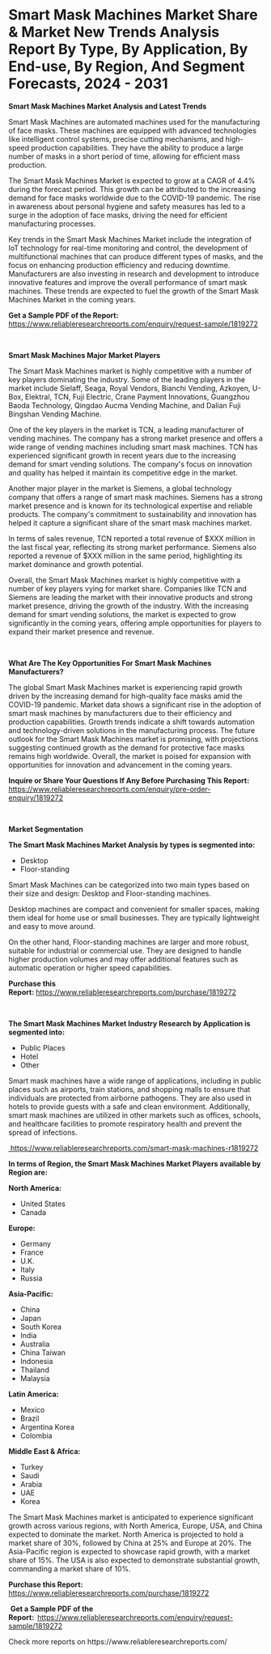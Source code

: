 <p><h1>Smart Mask Machines Market Share & Market New Trends Analysis Report By Type, By Application, By End-use, By Region, And Segment Forecasts, 2024 - 2031</h1></p><p><strong>Smart Mask Machines Market Analysis and Latest Trends</strong></p>
<p><p>Smart Mask Machines are automated machines used for the manufacturing of face masks. These machines are equipped with advanced technologies like intelligent control systems, precise cutting mechanisms, and high-speed production capabilities. They have the ability to produce a large number of masks in a short period of time, allowing for efficient mass production.</p><p>The Smart Mask Machines Market is expected to grow at a CAGR of 4.4% during the forecast period. This growth can be attributed to the increasing demand for face masks worldwide due to the COVID-19 pandemic. The rise in awareness about personal hygiene and safety measures has led to a surge in the adoption of face masks, driving the need for efficient manufacturing processes.</p><p>Key trends in the Smart Mask Machines Market include the integration of IoT technology for real-time monitoring and control, the development of multifunctional machines that can produce different types of masks, and the focus on enhancing production efficiency and reducing downtime. Manufacturers are also investing in research and development to introduce innovative features and improve the overall performance of smart mask machines. These trends are expected to fuel the growth of the Smart Mask Machines Market in the coming years.</p></p>
<p><strong>Get a Sample PDF of the Report:&nbsp;</strong> <a href="https://www.reliableresearchreports.com/enquiry/request-sample/1819272">https://www.reliableresearchreports.com/enquiry/request-sample/1819272</a></p>
<p>&nbsp;</p>
<p><strong>Smart Mask Machines Major Market Players</strong></p>
<p><p>The Smart Mask Machines market is highly competitive with a number of key players dominating the industry. Some of the leading players in the market include Sielaff, Seaga, Royal Vendors, Bianchi Vending, Azkoyen, U-Box, Elektral, TCN, Fuji Electric, Crane Payment Innovations, Guangzhou Baoda Technology, Qingdao Aucma Vending Machine, and Dalian Fuji Bingshan Vending Machine.</p><p>One of the key players in the market is TCN, a leading manufacturer of vending machines. The company has a strong market presence and offers a wide range of vending machines including smart mask machines. TCN has experienced significant growth in recent years due to the increasing demand for smart vending solutions. The company's focus on innovation and quality has helped it maintain its competitive edge in the market.</p><p>Another major player in the market is Siemens, a global technology company that offers a range of smart mask machines. Siemens has a strong market presence and is known for its technological expertise and reliable products. The company's commitment to sustainability and innovation has helped it capture a significant share of the smart mask machines market.</p><p>In terms of sales revenue, TCN reported a total revenue of $XXX million in the last fiscal year, reflecting its strong market performance. Siemens also reported a revenue of $XXX million in the same period, highlighting its market dominance and growth potential.</p><p>Overall, the Smart Mask Machines market is highly competitive with a number of key players vying for market share. Companies like TCN and Siemens are leading the market with their innovative products and strong market presence, driving the growth of the industry. With the increasing demand for smart vending solutions, the market is expected to grow significantly in the coming years, offering ample opportunities for players to expand their market presence and revenue.</p></p>
<p>&nbsp;</p>
<p><strong>What Are The Key Opportunities For Smart Mask Machines Manufacturers?</strong></p>
<p><p>The global Smart Mask Machines market is experiencing rapid growth driven by the increasing demand for high-quality face masks amid the COVID-19 pandemic. Market data shows a significant rise in the adoption of smart mask machines by manufacturers due to their efficiency and production capabilities. Growth trends indicate a shift towards automation and technology-driven solutions in the manufacturing process. The future outlook for the Smart Mask Machines market is promising, with projections suggesting continued growth as the demand for protective face masks remains high worldwide. Overall, the market is poised for expansion with opportunities for innovation and advancement in the coming years.</p></p>
<p><strong>Inquire or Share Your Questions If Any Before Purchasing This Report:</strong> <a href="https://www.reliableresearchreports.com/enquiry/pre-order-enquiry/1819272">https://www.reliableresearchreports.com/enquiry/pre-order-enquiry/1819272</a></p>
<p>&nbsp;</p>
<p><strong>Market Segmentation</strong></p>
<p><strong>The Smart Mask Machines Market Analysis by types is segmented into:</strong></p>
<p><ul><li>Desktop</li><li>Floor-standing</li></ul></p>
<p><p>Smart Mask Machines can be categorized into two main types based on their size and design: Desktop and Floor-standing machines. </p><p>Desktop machines are compact and convenient for smaller spaces, making them ideal for home use or small businesses. They are typically lightweight and easy to move around.</p><p>On the other hand, Floor-standing machines are larger and more robust, suitable for industrial or commercial use. They are designed to handle higher production volumes and may offer additional features such as automatic operation or higher speed capabilities.</p></p>
<p><strong>Purchase this Report:&nbsp;</strong><a href="https://www.reliableresearchreports.com/purchase/1819272">https://www.reliableresearchreports.com/purchase/1819272</a></p>
<p>&nbsp;</p>
<p><strong>The Smart Mask Machines Market Industry Research by Application is segmented into:</strong></p>
<p><ul><li>Public Places</li><li>Hotel</li><li>Other</li></ul></p>
<p><p>Smart mask machines have a wide range of applications, including in public places such as airports, train stations, and shopping malls to ensure that individuals are protected from airborne pathogens. They are also used in hotels to provide guests with a safe and clean environment. Additionally, smart mask machines are utilized in other markets such as offices, schools, and healthcare facilities to promote respiratory health and prevent the spread of infections.</p></p>
<p><a href="https://www.reliableresearchreports.com/smart-mask-machines-r1819272">&nbsp;https://www.reliableresearchreports.com/smart-mask-machines-r1819272</a></p>
<p><strong>In terms of Region, the Smart Mask Machines Market Players available by Region are:</strong></p>
<p>
    <p> <strong> North America: </strong>
        <ul>
            <li>United States</li>
            <li>Canada</li>
        </ul>
        </p> 
    <p> <strong> Europe: </strong>
        <ul>
            <li>Germany</li>
            <li>France</li>
            <li>U.K.</li>
            <li>Italy</li>
            <li>Russia</li>
        </ul>
        </p> 
    <p> <strong> Asia-Pacific: </strong>
        <ul>
            <li>China</li>
            <li>Japan</li>
            <li>South Korea</li>
            <li>India</li>
            <li>Australia</li>
            <li>China Taiwan</li>
            <li>Indonesia</li>
            <li>Thailand</li>
            <li>Malaysia</li>
        </ul>
        </p> 
    <p> <strong> Latin America: </strong>
        <ul>
            <li>Mexico</li>
            <li>Brazil</li>
            <li>Argentina Korea</li>
            <li>Colombia</li>
        </ul>
        </p> 
    <p> <strong> Middle East & Africa: </strong>
        <ul>
            <li>Turkey</li>
            <li>Saudi</li>
            <li>Arabia</li>
            <li>UAE</li>
            <li>Korea</li>
        </ul>
    </p>
    </p>
<p><p>The Smart Mask Machines market is anticipated to experience significant growth across various regions, with North America, Europe, USA, and China expected to dominate the market. North America is projected to hold a market share of 30%, followed by China at 25% and Europe at 20%. The Asia-Pacific region is expected to showcase rapid growth, with a market share of 15%. The USA is also expected to demonstrate substantial growth, commanding a market share of 10%.</p></p>
<p><strong>Purchase this Report: </strong><a href="https://www.reliableresearchreports.com/purchase/1819272">https://www.reliableresearchreports.com/purchase/1819272</a></p>
<p>&nbsp;<strong>Get a Sample PDF of the Report:&nbsp;&nbsp;</strong><a href="https://www.reliableresearchreports.com/enquiry/request-sample/1819272">https://www.reliableresearchreports.com/enquiry/request-sample/1819272</a></p>
<p><strong></strong></p>
<p>Check more reports on https://www.reliableresearchreports.com/</p>